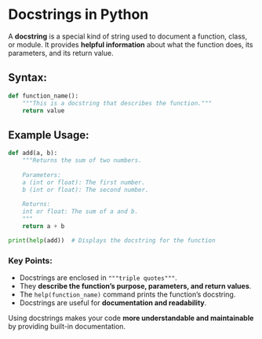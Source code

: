 # Docstrings in Python

A **docstring** is a special kind of string used to document a function, class, or module. It provides **helpful information** about what the function does, its parameters, and its return value.

## Syntax:

```python
def function_name():
    """This is a docstring that describes the function."""
    return value
```

## Example Usage:

```python
def add(a, b):
    """Returns the sum of two numbers.
    
    Parameters:
    a (int or float): The first number.
    b (int or float): The second number.
    
    Returns:
    int or float: The sum of a and b.
    """
    return a + b

print(help(add))  # Displays the docstring for the function
```

### Key Points:

- Docstrings are enclosed in `"""triple quotes"""`.
- They **describe the function’s purpose, parameters, and return values**.
- The `help(function_name)` command prints the function’s docstring.
- Docstrings are useful for **documentation and readability**.

Using docstrings makes your code **more understandable and maintainable** by providing built-in documentation.

